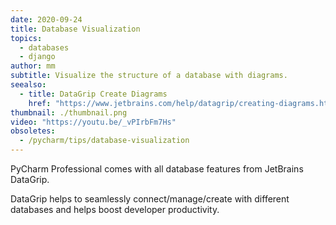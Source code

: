 ```yaml
---
date: 2020-09-24
title: Database Visualization
topics:
  - databases
  - django
author: mm
subtitle: Visualize the structure of a database with diagrams.
seealso:
  - title: DataGrip Create Diagrams
    href: "https://www.jetbrains.com/help/datagrip/creating-diagrams.html"
thumbnail: ./thumbnail.png
video: "https://youtu.be/_vPIrbFm7Hs"
obsoletes:
  - /pycharm/tips/database-visualization
---
```


PyCharm Professional comes with all database features from JetBrains DataGrip.

DataGrip helps to seamlessly connect/manage/create with different databases and helps boost developer productivity.
